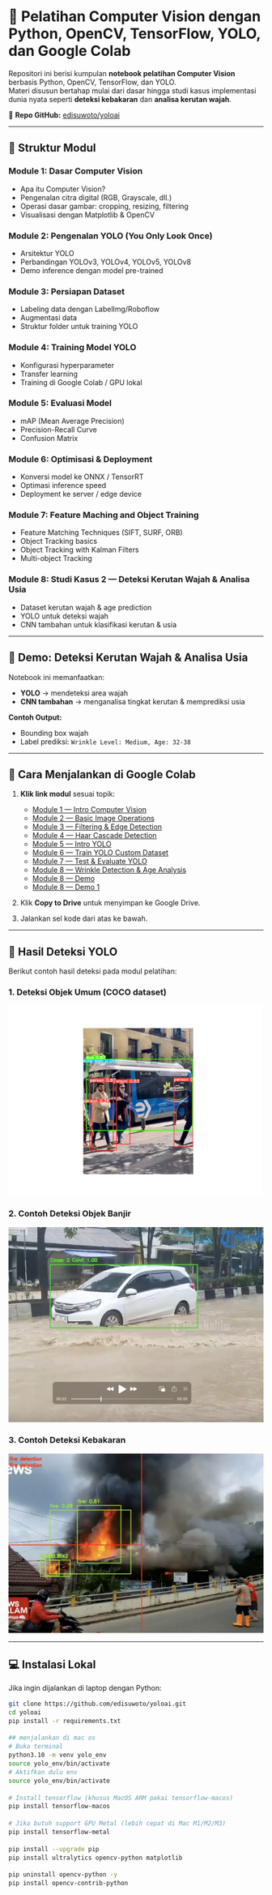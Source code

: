 # 📘 Pelatihan Computer Vision dengan Python, OpenCV, TensorFlow, YOLO, dan Google Colab

Repositori ini berisi kumpulan **notebook pelatihan Computer Vision** berbasis Python, OpenCV, TensorFlow, dan YOLO.  
Materi disusun bertahap mulai dari dasar hingga studi kasus implementasi dunia nyata seperti **deteksi kebakaran** dan **analisa kerutan wajah**.

📌 **Repo GitHub:** [edisuwoto/yoloai](https://github.com/edisuwoto/yoloai)

---

## 📂 Struktur Modul

### **Module 1: Dasar Computer Vision**
- Apa itu Computer Vision?
- Pengenalan citra digital (RGB, Grayscale, dll.)
- Operasi dasar gambar: cropping, resizing, filtering
- Visualisasi dengan Matplotlib & OpenCV

### **Module 2: Pengenalan YOLO (You Only Look Once)**
- Arsitektur YOLO
- Perbandingan YOLOv3, YOLOv4, YOLOv5, YOLOv8
- Demo inference dengan model pre-trained

### **Module 3: Persiapan Dataset**
- Labeling data dengan LabelImg/Roboflow
- Augmentasi data
- Struktur folder untuk training YOLO

### **Module 4: Training Model YOLO**
- Konfigurasi hyperparameter
- Transfer learning
- Training di Google Colab / GPU lokal

### **Module 5: Evaluasi Model**
- mAP (Mean Average Precision)
- Precision-Recall Curve
- Confusion Matrix

### **Module 6: Optimisasi & Deployment**
- Konversi model ke ONNX / TensorRT
- Optimasi inference speed
- Deployment ke server / edge device

### **Module 7: Feature Maching and Object Training**
- Feature Matching Techniques (SIFT, SURF, ORB)
- Object Tracking basics
- Object Tracking with Kalman Filters
- Multi-object Tracking

### **Module 8: Studi Kasus 2 — Deteksi Kerutan Wajah & Analisa Usia**
- Dataset kerutan wajah & age prediction
- YOLO untuk deteksi wajah
- CNN tambahan untuk klasifikasi kerutan & usia

---

## 🎯 Demo: Deteksi Kerutan Wajah & Analisa Usia

Notebook ini memanfaatkan:
- **YOLO** → mendeteksi area wajah  
- **CNN tambahan** → menganalisa tingkat kerutan & memprediksi usia  

**Contoh Output:**
- Bounding box wajah
- Label prediksi: `Wrinkle Level: Medium, Age: 32-38`

---

## 🚀 Cara Menjalankan di Google Colab

1. **Klik link modul** sesuai topik:
   - [Module 1 — Intro Computer Vision](https://colab.research.google.com/github/edisuwoto/yoloai/blob/main/Module_1_Intro_Computer_Vision.ipynb)  
   - [Module 2 — Basic Image Operations](https://colab.research.google.com/github/edisuwoto/yoloai/blob/main/Module_2_Basic_Image_Operations.ipynb)  
   - [Module 3 — Filtering & Edge Detection](https://colab.research.google.com/github/edisuwoto/yoloai/blob/main/Module_3_Filtering_Edge_Detection.ipynb)  
   - [Module 4 — Haar Cascade Detection](https://colab.research.google.com/github/edisuwoto/yoloai/blob/main/Module_4_Haar_Cascade_Detection.ipynb)  
   - [Module 5 — Intro YOLO](https://colab.research.google.com/github/edisuwoto/yoloai/blob/main/Module_5_Intro_YOLO.ipynb)  
   - [Module 6 — Train YOLO Custom Dataset](https://colab.research.google.com/github/edisuwoto/yoloai/blob/main/Module_6_Train_YOLO_Custom_Dataset.ipynb)  
   - [Module 7 — Test & Evaluate YOLO](https://colab.research.google.com/github/edisuwoto/yoloai/blob/main/Module_7_Test_Evaluate_YOLO.ipynb)  
   - [Module 8 — Wrinkle Detection & Age Analysis](https://colab.research.google.com/github/edisuwoto/yoloai/blob/main/module8_wrinkle_age.ipynb)  
   - [Module 8 — Demo](https://colab.research.google.com/github/edisuwoto/yoloai/blob/main/module8_demo.ipynb)  
   - [Module 8 — Demo 1](https://colab.research.google.com/github/edisuwoto/yoloai/blob/main/module8_demo1.ipynb)  

2. Klik **Copy to Drive** untuk menyimpan ke Google Drive.  
3. Jalankan sel kode dari atas ke bawah.

---
## 📸 Hasil Deteksi YOLO

Berikut contoh hasil deteksi pada modul pelatihan:

### 1. Deteksi Objek Umum (COCO dataset)
<img src="demo/Figure_1.png" alt="YOLO Object Detection" width="500"/>

### 2. Contoh Deteksi Objek Banjir
[![Flood Detection](demo/flood_thumbnail.png)](demo/flood_detection_output.mp4)

### 3. Contoh Deteksi Kebakaran
[![Fire Detection](demo/fire_thumbnail.png)](demo/fire_output.mp4)

---
## 💻 Instalasi Lokal

Jika ingin dijalankan di laptop dengan Python:

```bash
git clone https://github.com/edisuwoto/yoloai.git
cd yoloai
pip install -r requirements.txt

## menjalankan di mac os
# Buka terminal
python3.10 -m venv yolo_env
source yolo_env/bin/activate
# Aktifkan dulu env
source yolo_env/bin/activate  

# Install tensorflow (khusus MacOS ARM pakai tensorflow-macos)
pip install tensorflow-macos

# Jika butuh support GPU Metal (lebih cepat di Mac M1/M2/M3)
pip install tensorflow-metal

pip install --upgrade pip
pip install ultralytics opencv-python matplotlib

pip uninstall opencv-python -y
pip install opencv-contrib-python
